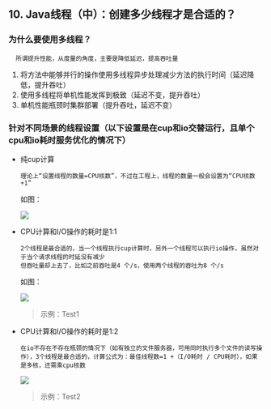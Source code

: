 ## 10.  Java线程（中）：创建多少线程才是合适的？

### 为什么要使用多线程？

      所谓提升性能，从度量的角度，主要是降低延迟，提高吞吐量
      
   1. 将方法中能够并行的操作使用多线程异步处理减少方法的执行时间（延迟降低，提升吞吐）
   2. 使用多线程将单机性能发挥到极致（延迟不变，提升吞吐）
   3. 单机性能瓶颈时集群部署（提升吞吐，延迟不变）

###  针对不同场景的线程设置（以下设置是在cup和io交替运行，且单个cpu和io耗时服务优化的情况下）

- 纯cup计算

      理论上“设置线程的数量=CPU核数”，不过在工程上，线程的数量一般会设置为“CPU核数+1”
    
    如图：

   ![](http://gitimg.zhaozhubao.com/gitimg/20190519181444.png)


- CPU计算和I/O操作的耗时是1:1

      2个线程是最合适的，当一个线程执行cup计算时，另外一个线程可以执行io操作，虽然对于当个请求线程的时延没有减少
      但吞吐量却上去了，比如之前吞吐是4 个/s，使用两个线程的吞吐为8 个/s
      
    如图：
    
   ![](http://gitimg.zhaozhubao.com/gitimg/微信截图_20190519183954.png)
    
    > 示例：Test1

- CPU计算和I/O操作的耗时是1:2

      在io不存在不存在瓶颈的情况下（如有独立的文件服务器，可用同时执行多个文件的读写操作），3个线程是最合适的，计算公式为：最佳线程数=1 +（I/O耗时 / CPU耗时），如果是多核，还需乘cpu核数
      
     ![](http://gitimg.zhaozhubao.com/gitimg/微信截图_20190520101651.png)
     
     > 示例：Test2
    

